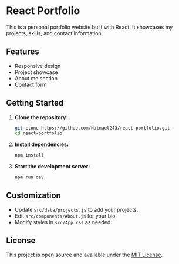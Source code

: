 # React Portfolio

This is a personal portfolio website built with React. It showcases my projects, skills, and contact information.

## Features

- Responsive design
- Project showcase
- About me section
- Contact form

## Getting Started

1. **Clone the repository:**
    ```bash
    git clone https://github.com/Natnael243/react-portfolio.git
    cd react-portfolio
    ```

2. **Install dependencies:**
    ```bash
    npm install
    ```

3. **Start the development server:**
    ```bash
    npm run dev
    ```

## Customization

- Update `src/data/projects.js` to add your projects.
- Edit `src/components/About.js` for your bio.
- Modify styles in `src/App.css` as needed.

## License

This project is open source and available under the [MIT License](LICENSE).
